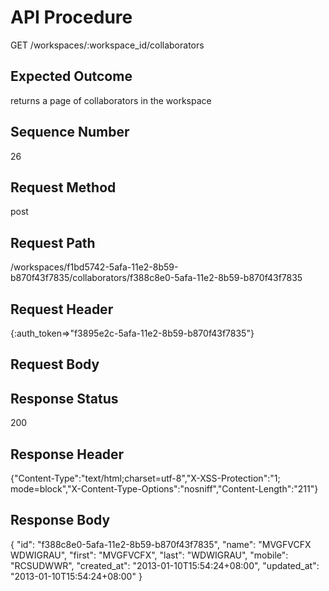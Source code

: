 # API Procedure
GET /workspaces/:workspace_id/collaborators
## Expected Outcome
returns a page of collaborators in the workspace
## Sequence Number
26
## Request Method
post
## Request Path
/workspaces/f1bd5742-5afa-11e2-8b59-b870f43f7835/collaborators/f388c8e0-5afa-11e2-8b59-b870f43f7835
## Request Header
{:auth_token=>"f3895e2c-5afa-11e2-8b59-b870f43f7835"}
## Request Body


## Response Status
200
## Response Header
{"Content-Type":"text/html;charset=utf-8","X-XSS-Protection":"1; mode=block","X-Content-Type-Options":"nosniff","Content-Length":"211"}

## Response Body
{
  "id": "f388c8e0-5afa-11e2-8b59-b870f43f7835",
  "name": "MVGFVCFX WDWIGRAU",
  "first": "MVGFVCFX",
  "last": "WDWIGRAU",
  "mobile": "RCSUDWWR",
  "created_at": "2013-01-10T15:54:24+08:00",
  "updated_at": "2013-01-10T15:54:24+08:00"
}
